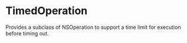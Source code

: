 # TimedOperation
Provides a subclass of NSOperation to support a time limit for execution before timing out.
